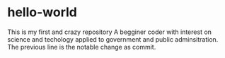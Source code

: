 # hello-world
This is my first and crazy repository
A begginer coder with interest on science and techology applied to government and public adminsitration.
The previous line is the notable change as commit.

